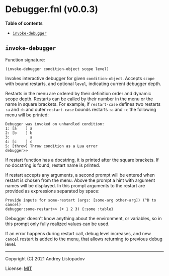 # Debugger.fnl (v0.0.3)

**Table of contents**

- [`invoke-debugger`](#invoke-debugger)

## `invoke-debugger`
Function signature:

```
(invoke-debugger condition-object scope level)
```

Invokes interactive debugger for given `condition-object`.  Accepts
`scope` with bound restarts, and optional `level`, indicating current
debugger depth.

Restarts in the menu are ordered by their definition order and dynamic
scope depth.  Restarts can be called by their number in the menu or
the name in square brackets.  For example, if `restart-case` defines
two restarts `:a` and `:b` and outer `restart-case` bounds restarts
`:a` and `:c` the following menu will be printed:

```
Debugger was invoked on unhandled condition:
1: [a    ] a
2: [b    ] b
3:         a
4: [c    ] c
5: [throw] Throw condition as a Lua error
debugger>>
```

If restart function has a docstring, it is printed after the square
brackets.  If no docstring is found, restart name is printed.

If restart accepts any arguments, a second prompt will be entered when
restart is chosen from the menu.  Above the prompt a hint with
argument names will be displayed.  In this prompt arguments to the
restart are provided as expressions separated by space:

```
Provide inputs for some-restart (args: [some-arg other-arg]) (^D to cancel)
debugger:some-restart>> (+ 1 2 3) {:some :table}
```

Debugger doesn't know anything about the environment, or variables, so
in this prompt only fully realized values can be used.

If an error happens during restart call, debug level increases, and new
`cancel` restart is added to the menu, that allows returning to
previous debug level.


---

Copyright (C) 2021 Andrey Listopadov

License: [MIT](https://gitlab.com/andreyorst/fennel-conditions/-/raw/master/LICENSE)


<!-- Generated with Fenneldoc v0.1.5
     https://gitlab.com/andreyorst/fenneldoc -->

